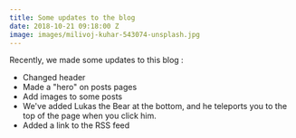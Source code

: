 ```yaml
---
title: Some updates to the blog
date: 2018-10-21 09:18:00 Z
image: images/milivoj-kuhar-543074-unsplash.jpg
---
```


Recently, we made some updates to this blog : 

- Changed header
- Made a "hero" on posts pages
- Add images to some posts
- We've added Lukas the Bear at the bottom, and he teleports you to the top of the page when you click him.
- Added a link to the RSS feed
